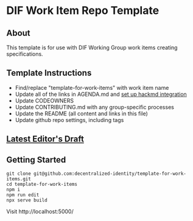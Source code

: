 # DIF Work Item Repo Template

## About

This template is for use with DIF Working Group work items creating specifications.

## Template Instructions

- Find/replace "template-for-work-items" with work item name
- Update all of the links in AGENDA.md and [set up hackmd integration](https://hackmd.io/c/tutorials/%2Fs%2Flink-with-github)
- Update CODEOWNERS
- Update CONTRIBUTING.md with any group-specific processes
- Update the README (all content and links in this file)
- Update github repo settings, including tags

## [Latest Editor's Draft](https://identity.foundation/template-for-work-items/)

## Getting Started

```
git clone git@github.com:decentralized-identity/template-for-work-items.git
cd template-for-work-items
npm i
npm run edit
npx serve build
```

Visit http://localhost:5000/
